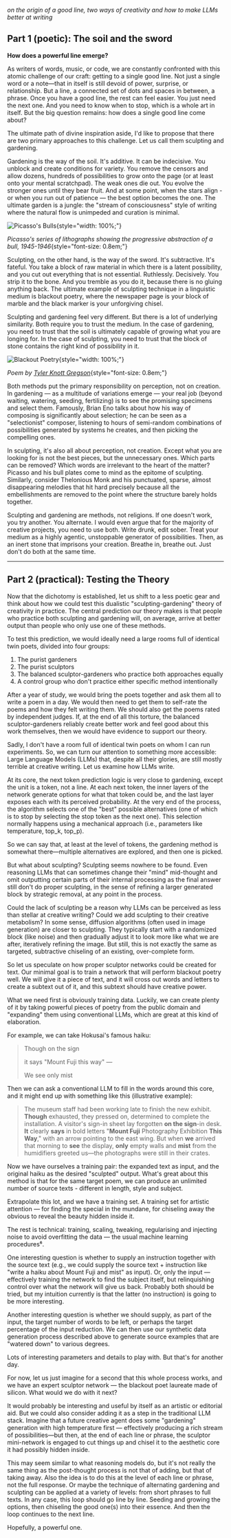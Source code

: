 _on the origin of a good line, two ways of creativity and how to make LLMs better at writing_

## Part 1 (poetic): The soil and the sword


**How does a powerful line emerge?**

As writers of words, music, or code, we are constantly confronted with this atomic challenge of our craft: getting to a single good line. Not just a single word or a note—that in itself is still devoid of power, surprise, or relationship. But a line, a connected set of dots and spaces in between, a phrase. Once you have a good line, the rest can feel easier. You just need the next one. And you need to know when to stop, which is a whole art in itself. But the big question remains: how does a single good line come about?

The ultimate path of divine inspiration aside, I'd like to propose that there are two primary approaches to this challenge. Let us call them sculpting and gardening.

Gardening is the way of the soil. It's additive. It can be indecisive. You unblock and create conditions for variety. You remove the censors and allow dozens, hundreds of possibilities to grow onto the page (or at least onto your mental scratchpad). The weak ones die out. You evolve the stronger ones until they bear fruit. And at some point, when the stars align - or when you run out of patience — the best option becomes the one. The ultimate garden is a jungle: the "stream of consciousness" style of writing where the natural flow is unimpeded and curation is minimal.

![Picasso's Bulls](./img/bulls.jpg){style="width: 100%;"}

*Picasso's series of lithographs showing the progressive abstraction of a bull, 1945-1946*{style="font-size: 0.8em;"}

Sculpting, on the other hand, is the way of the sword. It's subtractive. It's fateful. You take a block of raw material in which there is a latent possibility, and you cut out everything that is not essential. Ruthlessly. Decisively. You strip it to the bone. And you tremble as you do it, because there is no gluing anything back. The ultimate example of sculpting technique in a linguistic medium is blackout poetry, where the newspaper page is your block of marble and the black marker is your unforgiving chisel.   

Sculpting and gardening feel very different. But there is a lot of underlying similarity. Both require you to trust the medium. In the case of gardening, you need to trust that the soil is ultimately capable of growing what you are longing for. In the case of sculpting, you need to trust that the block of stone contains the right kind of possibility in it.

![Blackout Poetry](./img/blackout.jpeg){style="width: 100%;"}

*Poem by [Tyler Knott Gregson](https://tylerknott.tumblr.com/post/172540715407/in-my-solitude-i-became-aware-of-lack-lie-near-me)*{style="font-size: 0.8em;"}

Both methods put the primary responsibility on perception, not on creation. In gardening — as a multitude of variations emerge — your real job (beyond waiting, watering, seeding, fertilizing) is to see the promising specimens and select them. Famously, Brian Eno talks about how his way of composing is significantly about selection; he can be seen as a "selectionist" composer, listening to hours of semi-random combinations of possibilities generated by systems he creates, and then picking the compelling ones.

In sculpting, it's also all about perception, not creation. Except what you are looking for is not the best pieces, but the unnecessary ones. Which parts can be removed? Which words are irrelevant to the heart of the matter? Picasso and his bull plates come to mind as the epitome of sculpting. Similarly, consider Thelonious Monk and his punctuated, sparse, almost disappearing melodies that hit hard precisely because all the embellishments are removed to the point where the structure barely holds together.

Sculpting and gardening are methods, not religions. If one doesn't work, you try another. You alternate. I would even argue that for the majority of creative projects, you need to use both. Write drunk, edit sober. Treat your medium as a highly agentic, unstoppable generator of possibilities. Then, as an inert stone that imprisons your creation. Breathe in, breathe out. Just don't do both at the same time.

- - -

## Part 2 (practical): Testing the Theory

Now that the dichotomy is established, let us shift to a less poetic gear and think about how we could test this dualistic "sculpting-gardening" theory of creativity in practice. The central prediction our theory makes is that people who practice both sculpting and gardening will, on average, arrive at better output than people who only use one of these methods.

To test this prediction, we would ideally need a large rooms full of identical twin poets, divided into four groups:

1. The purist gardeners
2. The purist sculptors
3. The balanced sculptor-gardeners who practice both approaches equally
4. A control group who don't practice either specific method intentionally

After a year of study, we would bring the poets together and ask them all to write a poem in a day. We would then need to get them to self-rate the poems and how they felt writing them. We should also get the poems rated by independent judges. If, at the end of all this torture, the balanced sculptor-gardeners reliably create better work and feel good about this work themselves, then we would have evidence to support our theory.

Sadly, I don't have a room full of identical twin poets on whom I can run experiments. So, we can turn our attention to something more accessible: Large Language Models (LLMs) that, despite all their glories, are still mostly terrible at creative writing. Let us examine how LLMs write.

At its core, the next token prediction logic is very close to gardening, except the unit is a token, not a line. At each next token, the inner layers of the network generate options for what that token could be, and the last layer exposes each with its perceived probability. At the very end of the process, the algorithm selects one of the "best" possible alternatives (one of which is to stop by selecting the stop token as the next one). This selection normally happens using a mechanical approach (i.e., parameters like temperature, top_k, top_p).

So we can say that, at least at the level of tokens, the gardening method is somewhat there—multiple alternatives are explored, and then one is picked.

But what about sculpting? Sculpting seems nowhere to be found. Even reasoning LLMs that can sometimes change their "mind" mid-thought and omit outputting certain parts of their internal processing as the final answer still don't do proper sculpting, in the sense of refining a larger generated block by strategic removal, at any point in the process.

Could the lack of sculpting be a reason why LLMs can be perceived as less than stellar at creative writing? Could we add sculpting to their creative metabolism? In some sense, diffusion algorithms (often used in image generation) are closer to sculpting. They typically start with a randomized block (like noise) and then gradually adjust it to look more like what we are after, iteratively refining the image. But still, this is not exactly the same as targeted, subtractive chiseling of an existing, over-complete form.   

So let us speculate on how proper sculptor networks could be created for text. Our minimal goal is to train a network that will perform blackout poetry well. We will give it a piece of text, and it will cross out words and letters to create a subtext out of it, and this subtext should have creative power.

What we need first is obviously training data. Luckily, we can create plenty of it by taking powerful pieces of poetry from the public domain and "expanding" them using conventional LLMs, which are great at this kind of elaboration.

For example, we can take Hokusai's famous haiku:

> Though on the sign
> 
> it says "Mount Fuji this way" —
> 
> We see only mist

Then we can ask a conventional LLM to fill in the words around this core, and it might end up with something like this (illustrative example):

> The museum staff had been working late to finish the new exhibit. **Though** exhausted, they pressed on, determined to complete the installation. A visitor's sign-in sheet lay forgotten **on the sign**-in desk. **It** clearly **says** in bold letters "**Mount Fuji** Photography Exhibition **This Way**," with an arrow pointing to the east wing. But when **we** arrived that morning to **see** the display, **only** empty walls and **mist** from the humidifiers greeted us—the photographs were still in their crates.

Now we have ourselves a training pair: the expanded text as input, and the original haiku as the desired "sculpted" output. What's great about this method is that for the same target poem, we can produce an unlimited number of source texts - different in length, style and subject.

Extrapolate this lot, and we have a training set. A training set for artistic attention — for finding the special in the mundane, for chiseling away the obvious to reveal the beauty hidden inside it.

The rest is technical: training, scaling, tweaking, regularising and injecting noise to avoid overfitting the data — the usual machine learning procedures⁶.

One interesting question is whether to supply an instruction together with the source text (e.g., we could supply the source text + instruction like "write a haiku about Mount Fuji and mist" as input). Or, only the input — effectively training the network to find the subject itself, but relinquishing control over what the network will give us back. Probably both should be tried, but my intuition currently is that the latter (no instruction) is going to be more interesting.

Another interesting question is whether we should supply, as part of the input, the target number of words to be left, or perhaps the target percentage of the input reduction. We can then use our synthetic data generation process described above to generate source examples that are "watered down" to various degrees.

Lots of interesting parameters and details to play with. But that's for another day.

For now, let us just imagine for a second that this whole process works, and we have an expert sculptor network — the blackout poet laureate made of silicon. What would we do with it next?

It would probably be interesting and useful by itself as an artistic or editorial aid. But we could also consider adding it as a step in the traditional LLM stack. Imagine that a future creative agent does some "gardening" generation with high temperature first — effectively producing a rich stream of possibilities—but then, at the end of each line or phrase, the sculptor mini-network is engaged to cut things up and chisel it to the aesthetic core it had possibly hidden inside.

This may seem similar to what reasoning models do, but it's not really the same thing as the post-thought process is not that of adding, but that of taking away.
Also the idea is to do this at the level of each line or phrase, not the full response. Or maybe the technique of alternating gardening and sculpting can be applied at a variety of levels: from short phrases to full texts. In any case, this loop should go line by line. Seeding and growing the options, then chiseling the good one(s) into their essence. And then the loop continues to the next line.

Hopefully, a powerful one.